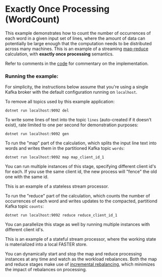 # Exactly Once Processing (WordCount)

This example demonstrates how to count the number of occurrences of each word in a given input set of lines, where the amount of data can potentially be large enough that the computation needs to be distributed across many machines. This is an example of a streaming [map-reduce](https://en.wikipedia.org/wiki/MapReduce) calculation, with **exactly once processing** semantics.

Refer to comments in the [code](Program.cs) for commentary on the implementation. 

### Running the example:

For simplicity, the instructions below assume that you're using a single Kafka broker with the default configuration running on `localhost`.

To remove all topics used by this example application:

```
dotnet run localhost:9092 del
```

To write some lines of text into the topic `lines` (auto-created if it doesn't exist), rate limited to one per second for demonstration purposes:

```
dotnet run localhost:9092 gen
```

To run the "map" part of the calculation, which splits the input line text into words and writes them in the partitioned Kafka topic `words`:

```
dotnet run localhost:9092 map map_client_id_1
```

You can run multiple instances of this stage, specifying different client id's for each. If you use the same client id, the new process
will "fence" the old one with the same id.

This is an example of a stateless stream processor.

To run the "reduce" part of the calculation, which counts the number of occurrences of each word and writes updates to the compacted, partitiond Kafka topic `counts`:

```
dotnet run localhost:9092 reduce reduce_client_id_1
```

You can parallelize this stage as well by running multiple instances with different client id's.

This is an example of a stateful stream processor, where the working state is materialized into a local FASTER store.

You can dynamically start and stop the map and reduce processing instances at any time and watch as the workload rebalances. Both the map and reduce stages make use of [incremental rebalancing](https://www.confluent.io/blog/cooperative-rebalancing-in-kafka-streams-consumer-ksqldb/), which minimizes the impact of rebalances on processing.
